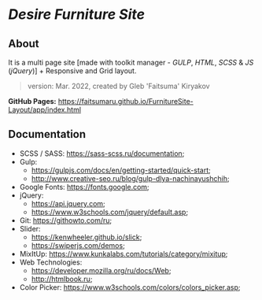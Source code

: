 # **_Desire Furniture Site_**

## About
It is a multi page site [made with toolkit manager - *_GULP_*, _HTML_, _SCSS_ & _JS_ (_jQuery_)] + Responsive and Grid layout.

> version: Mar. 2022, created by Gleb 'Faitsuma' Kiryakov

__GitHub Pages:__ https://faitsumaru.github.io/FurnitureSite-Layout/app/index.html

## Documentation
* SCSS / SASS: https://sass-scss.ru/documentation;
* Gulp: 
    * https://gulpjs.com/docs/en/getting-started/quick-start;
    * http://www.creative-seo.ru/blog/gulp-dlya-nachinayushchih;
* Google Fonts: https://fonts.google.com;
* jQuery: 
    * https://api.jquery.com;
    * https://www.w3schools.com/jquery/default.asp;
* Git: https://githowto.com/ru;
* Slider: 
    * https://kenwheeler.github.io/slick;
    * https://swiperjs.com/demos;
* MixItUp: https://www.kunkalabs.com/tutorials/category/mixitup;
* Web Technologies: 
    * https://developer.mozilla.org/ru/docs/Web;
    * http://htmlbook.ru;
* Color Picker: https://www.w3schools.com/colors/colors_picker.asp;
